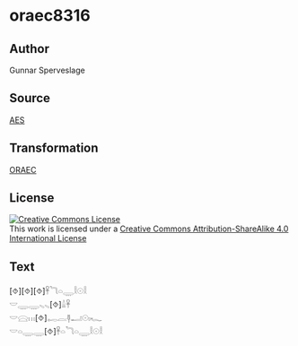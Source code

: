 # oraec8316

## Author

Gunnar Sperveslage

## Source

[AES](https://github.com/simondschweitzer/aes)

## Transformation

[ORAEC](https://oraec.github.io/)

## License

<a rel="license" href="http://creativecommons.org/licenses/by-sa/4.0/"><img alt="Creative Commons License" style="border-width:0" src="https://i.creativecommons.org/l/by-sa/4.0/88x31.png" /></a><br />This work is licensed under a <a rel="license" href="http://creativecommons.org/licenses/by-sa/4.0/">Creative Commons Attribution-ShareAlike 4.0 International License</a>

## Text

[⯑][⯑][⯑]𓋹𓆓𓏏𓇾𓎛𓇳𓎛<br>
𓎟𓇾𓇾𓈅𓈅[⯑]𓏙𓋹<br>
𓎟𓈍𓏥[⯑]𓉻𓐛𓊢𓂝𓇳𓏤𓆑<br>
𓎟𓏏𓇾𓇾[⯑]𓋹𓏏𓆓𓏏𓇾𓎛𓇳𓎛<br>
